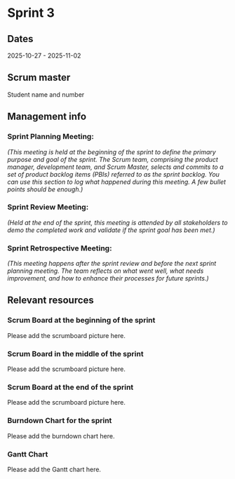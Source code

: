 # Sprint 3

## Dates

2025-10-27 - 2025-11-02

## Scrum master

Student name and number

## Management info
### Sprint Planning Meeting: 
*(This meeting is held at the beginning of the sprint to define the primary purpose and goal of the sprint. The Scrum team, comprising the product manager, development team, and Scrum Master, selects and commits to a set of product backlog items (PBIs) referred to as the sprint backlog. You can use this section to log what happened during this meeting. A few bullet points should be enough.)*

### Sprint Review Meeting: 
*(Held at the end of the sprint, this meeting is attended by all stakeholders to demo the completed work and validate if the sprint goal has been met.)*

### Sprint Retrospective Meeting: 
*(This meeting happens after the sprint review and before the next sprint planning meeting. The team reflects on what went well, what needs improvement, and how to enhance their processes for future sprints.)*

## Relevant resources

### Scrum Board at the beginning of the sprint

Please add the scrumboard picture here.

### Scrum Board in the middle of the sprint

Please add the scrumboard picture here.

### Scrum Board at the end of the sprint

Please add the scrumboard picture here.

### Burndown Chart for the sprint

Please add the burndown chart here.

### Gantt Chart

Please add the Gantt chart here.
